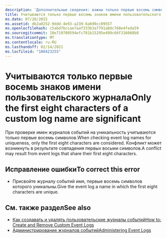 ```yaml
---
description: 'Дополнительные сведения: важны только первые восемь символов имени пользовательского журнала'
title: Учитываются только первые восемь знаков имени пользовательского журнала
ms.date: 07/20/2015
ms.assetid: db2a0252-9ddd-4e93-a239-6a690cc09557
ms.openlocfilehash: c5abd7bccae7aaf333b3a7791a0dc768e4feda59
ms.sourcegitcommit: 10e719780594efc781b15295e499c66f316068b8
ms.translationtype: MT
ms.contentlocale: ru-RU
ms.lasthandoff: 02/14/2021
ms.locfileid: "100423255"
---
```

# <a name="only-the-first-eight-characters-of-a-custom-log-name-are-significant"></a><span data-ttu-id="d0a37-103">Учитываются только первые восемь знаков имени пользовательского журнала</span><span class="sxs-lookup"><span data-stu-id="d0a37-103">Only the first eight characters of a custom log name are significant</span></span>

<span data-ttu-id="d0a37-104">При проверке имен журналов событий на уникальность учитываются только первые восемь символов.</span><span class="sxs-lookup"><span data-stu-id="d0a37-104">When checking event log names for uniqueness, only the first eight characters are considered.</span></span> <span data-ttu-id="d0a37-105">Конфликт может возникнуть в результате совпадения первых восьми символов.</span><span class="sxs-lookup"><span data-stu-id="d0a37-105">A conflict may result from event logs that share their first eight characters.</span></span>  
  
## <a name="to-correct-this-error"></a><span data-ttu-id="d0a37-106">Исправление ошибки</span><span class="sxs-lookup"><span data-stu-id="d0a37-106">To correct this error</span></span>  
  
- <span data-ttu-id="d0a37-107">Присвойте журналу событий имя, первые восемь символов которого уникальны.</span><span class="sxs-lookup"><span data-stu-id="d0a37-107">Give the event log a name in which the first eight characters are unique.</span></span>  
  
## <a name="see-also"></a><span data-ttu-id="d0a37-108">См. также раздел</span><span class="sxs-lookup"><span data-stu-id="d0a37-108">See also</span></span>

- <span data-ttu-id="d0a37-109">[Как создавать и удалять пользовательские журналы событий](/previous-versions/visualstudio/visual-studio-2008/49dwckkz(v=vs.90))</span><span class="sxs-lookup"><span data-stu-id="d0a37-109">[How to: Create and Remove Custom Event Logs](/previous-versions/visualstudio/visual-studio-2008/49dwckkz(v=vs.90))</span></span>
- <span data-ttu-id="d0a37-110">[Администрирование журналов событий](/previous-versions/visualstudio/visual-studio-2008/4f69axw4(v=vs.90))</span><span class="sxs-lookup"><span data-stu-id="d0a37-110">[Administering Event Logs](/previous-versions/visualstudio/visual-studio-2008/4f69axw4(v=vs.90))</span></span>
